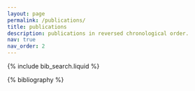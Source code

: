 ```yaml
---
layout: page
permalink: /publications/
title: publications
description: publications in reversed chronological order. 
nav: true
nav_order: 2
---
```


<!-- _pages/publications.md -->

<!-- Bibsearch Feature -->

{% include bib_search.liquid %}

<!-- <div class="publications"> -->

{% bibliography %}

<!-- </div> -->
